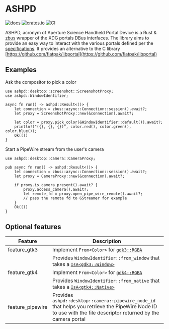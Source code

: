 # ASHPD

[![docs](https://docs.rs/ashpd/badge.svg)](https://docs.rs/ashpd/) [![crates.io](https://img.shields.io/crates/v/ashpd)](https://crates.io/crates/ashpd) ![CI](https://github.com/bilelmoussaoui/ashpd/workflows/CI/badge.svg)

ASHPD, acronym of Aperture Science Handheld Portal Device is a Rust & [zbus](https://gitlab.freedesktop.org/dbus/zbus) wrapper of
the XDG portals DBus interfaces. The library aims to provide an easy way to
interact with the various portals defined per the [specifications](https://flatpak.github.io/xdg-desktop-portal/portal-docs.html).
It provides an alternative to the C library [https://github.com/flatpak/libportal](https://github.com/flatpak/libportal)

## Examples

Ask the compositor to pick a color

```rust,no_run
use ashpd::desktop::screenshot::ScreenshotProxy;
use ashpd::WindowIdentifier;

async fn run() -> ashpd::Result<()> {
    let connection = zbus::azync::Connection::session().await?;
    let proxy = ScreenshotProxy::new(&connection).await?;

    let color = proxy.pick_color(&WindowIdentifier::default()).await?;
    println!("({}, {}, {})", color.red(), color.green(), color.blue());
    Ok(())
}
```

Start a PipeWire stream from the user's camera

```rust,no_run
use ashpd::desktop::camera::CameraProxy;

pub async fn run() -> ashpd::Result<()> {
    let connection = zbus::azync::Connection::session().await?;
    let proxy = CameraProxy::new(&connection).await?;

    if proxy.is_camera_present().await? {
        proxy.access_camera().await?;
        let remote_fd = proxy.open_pipe_wire_remote().await?;
        // pass the remote fd to GStreamer for example
    }
    Ok(())
}
```

## Optional features

| Feature | Description |
| ---     | ----------- |
| feature_gtk3 | Implement `From<Color>` for [`gdk3::RGBA`](https://gtk-rs.org/gtk3-rs/stable/latest/docs/gdk/struct.RGBA.html) |
|  | Provides `WindowIdentifier::from_window` that takes a [`IsA<gdk3::Window>`](https://gtk-rs.org/gtk3-rs/stable/latest/docs/gdk/struct.Window.html) |
| feature_gtk4 | Implement `From<Color>` for [`gdk4::RGBA`](https://gtk-rs.org/gtk4-rs/stable/latest/docs/gdk4/struct.RGBA.html) |
|  | Provides `WindowIdentifier::from_native` that takes a [`IsA<gtk4::Native>`](https://gtk-rs.org/gtk4-rs/stable/latest/docs/gtk4/struct.Native.html) |
| feature_pipewire | Provides `ashpd::desktop::camera::pipewire_node_id` that helps you retrieve the PipeWire Node ID to use with the file descriptor returned by the camera portal |
